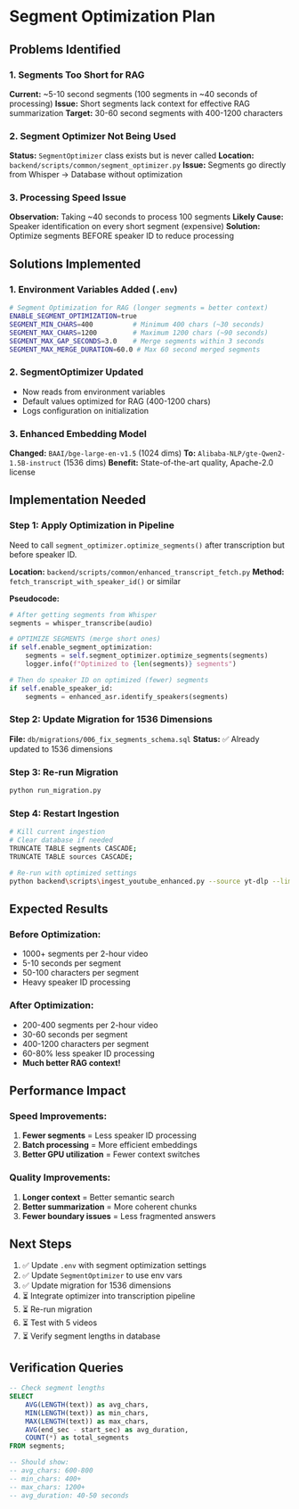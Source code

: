 # Segment Optimization Plan

## Problems Identified

### 1. Segments Too Short for RAG
**Current:** ~5-10 second segments (100 segments in ~40 seconds of processing)
**Issue:** Short segments lack context for effective RAG summarization
**Target:** 30-60 second segments with 400-1200 characters

### 2. Segment Optimizer Not Being Used
**Status:** `SegmentOptimizer` class exists but is never called
**Location:** `backend/scripts/common/segment_optimizer.py`
**Issue:** Segments go directly from Whisper → Database without optimization

### 3. Processing Speed Issue
**Observation:** Taking ~40 seconds to process 100 segments
**Likely Cause:** Speaker identification on every short segment (expensive)
**Solution:** Optimize segments BEFORE speaker ID to reduce processing

## Solutions Implemented

### 1. Environment Variables Added (`.env`)
```bash
# Segment Optimization for RAG (longer segments = better context)
ENABLE_SEGMENT_OPTIMIZATION=true
SEGMENT_MIN_CHARS=400          # Minimum 400 chars (~30 seconds)
SEGMENT_MAX_CHARS=1200         # Maximum 1200 chars (~90 seconds)
SEGMENT_MAX_GAP_SECONDS=3.0    # Merge segments within 3 seconds
SEGMENT_MAX_MERGE_DURATION=60.0 # Max 60 second merged segments
```

### 2. SegmentOptimizer Updated
- Now reads from environment variables
- Default values optimized for RAG (400-1200 chars)
- Logs configuration on initialization

### 3. Enhanced Embedding Model
**Changed:** `BAAI/bge-large-en-v1.5` (1024 dims)
**To:** `Alibaba-NLP/gte-Qwen2-1.5B-instruct` (1536 dims)
**Benefit:** State-of-the-art quality, Apache-2.0 license

## Implementation Needed

### Step 1: Apply Optimization in Pipeline
Need to call `segment_optimizer.optimize_segments()` after transcription but before speaker ID.

**Location:** `backend/scripts/common/enhanced_transcript_fetch.py`
**Method:** `fetch_transcript_with_speaker_id()` or similar

**Pseudocode:**
```python
# After getting segments from Whisper
segments = whisper_transcribe(audio)

# OPTIMIZE SEGMENTS (merge short ones)
if self.enable_segment_optimization:
    segments = self.segment_optimizer.optimize_segments(segments)
    logger.info(f"Optimized to {len(segments)} segments")

# Then do speaker ID on optimized (fewer) segments
if self.enable_speaker_id:
    segments = enhanced_asr.identify_speakers(segments)
```

### Step 2: Update Migration for 1536 Dimensions
**File:** `db/migrations/006_fix_segments_schema.sql`
**Status:** ✅ Already updated to 1536 dimensions

### Step 3: Re-run Migration
```bash
python run_migration.py
```

### Step 4: Restart Ingestion
```bash
# Kill current ingestion
# Clear database if needed
TRUNCATE TABLE segments CASCADE;
TRUNCATE TABLE sources CASCADE;

# Re-run with optimized settings
python backend\scripts\ingest_youtube_enhanced.py --source yt-dlp --limit 5 --skip-shorts --voices-dir .\voices
```

## Expected Results

### Before Optimization:
- 1000+ segments per 2-hour video
- 5-10 seconds per segment
- 50-100 characters per segment
- Heavy speaker ID processing

### After Optimization:
- 200-400 segments per 2-hour video
- 30-60 seconds per segment
- 400-1200 characters per segment
- 60-80% less speaker ID processing
- **Much better RAG context!**

## Performance Impact

### Speed Improvements:
1. **Fewer segments** = Less speaker ID processing
2. **Batch processing** = More efficient embeddings
3. **Better GPU utilization** = Fewer context switches

### Quality Improvements:
1. **Longer context** = Better semantic search
2. **Better summarization** = More coherent chunks
3. **Fewer boundary issues** = Less fragmented answers

## Next Steps

1. ✅ Update `.env` with segment optimization settings
2. ✅ Update `SegmentOptimizer` to use env vars
3. ✅ Update migration for 1536 dimensions
4. ⏳ Integrate optimizer into transcription pipeline
5. ⏳ Re-run migration
6. ⏳ Test with 5 videos
7. ⏳ Verify segment lengths in database

## Verification Queries

```sql
-- Check segment lengths
SELECT 
    AVG(LENGTH(text)) as avg_chars,
    MIN(LENGTH(text)) as min_chars,
    MAX(LENGTH(text)) as max_chars,
    AVG(end_sec - start_sec) as avg_duration,
    COUNT(*) as total_segments
FROM segments;

-- Should show:
-- avg_chars: 600-800
-- min_chars: 400+
-- max_chars: 1200+
-- avg_duration: 40-50 seconds
```
